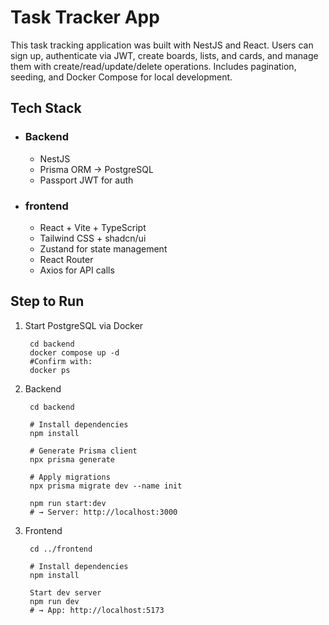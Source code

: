 # Task Tracker App

This task tracking application was built with NestJS and React. Users can sign up, authenticate via JWT, create boards, lists, and cards, and manage them with create/read/update/delete operations. Includes pagination, seeding, and Docker Compose for local development.

## Tech Stack

 - ### Backend
	 - NestJS 
	 - Prisma ORM → PostgreSQL
	 - Passport JWT for auth

- ### frontend
	- React + Vite + TypeScript
	- Tailwind CSS + shadcn/ui
	- Zustand for state management
	- React Router
	- Axios for API calls


## Step to Run

 1. Start PostgreSQL via Docker
	 
		 cd backend
		 docker compose up -d
		 #Confirm with:
		 docker ps

2. Backend		
		
		cd backend
		
		# Install dependencies
		npm install
		
		# Generate Prisma client
		npx prisma generate
		
		# Apply migrations
		npx prisma migrate dev --name init
		
		npm run start:dev
		# → Server: http://localhost:3000

3. Frontend
		
		cd ../frontend
		
		# Install dependencies
		npm install
		
		Start dev server
		npm run dev
		# → App: http://localhost:5173













